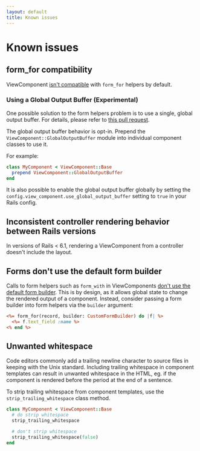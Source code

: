 ```yaml
---
layout: default
title: Known issues
---
```


# Known issues

## form_for compatibility

ViewComponent [isn't compatible](https://github.com/github/view_component/issues/241) with `form_for` helpers by default.

### Using a Global Output Buffer (Experimental)

One possible solution to the form helpers problem is to use a single, global output buffer. For details, please refer to [this pull request](https://github.com/github/view_component/pull/1307).

The global output buffer behavior is opt-in. Prepend the `ViewComponent::GlobalOutputBuffer` module into individual component classes to use it.

For example:

```ruby
class MyComponent < ViewComponent::Base
  prepend ViewComponent::GlobalOutputBuffer
end
```

It is also possible to enable the global output buffer globally by setting the `config.view_component.use_global_output_buffer` setting to `true` in your Rails config.

## Inconsistent controller rendering behavior between Rails versions

In versions of Rails < 6.1, rendering a ViewComponent from a controller doesn't include the layout.

## Forms don't use the default form builder

Calls to form helpers such as `form_with` in ViewComponents [don't use the default form builder](https://github.com/github/view_component/pull/1090#issue-753331927). This is by design, as it allows global state to change the rendered output of a component. Instead, consider passing a form builder into form helpers via the `builder` argument:

```html.erb
<%= form_for(record, builder: CustomFormBuilder) do |f| %>
  <%= f.text_field :name %>
<% end %>
```

## Unwanted whitespace

Code editors commonly add a trailing newline character to source files in keeping with the Unix standard. Including trailing whitespace in component templates can result in unwanted whitespace in the HTML, eg. if the component is rendered before the period at the end of a sentence.

To strip trailing whitespace from component templates, use the `strip_trailing_whitespace` class method.

```ruby
class MyComponent < ViewComponent::Base
  # do strip whitespace
  strip_trailing_whitespace

  # don't strip whitespace
  strip_trailing_whitespace(false)
end
```
